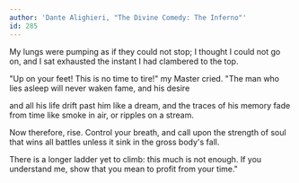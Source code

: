 ```yaml
---
author: 'Dante Alighieri, "The Divine Comedy: The Inferno"'
id: 285
---
```


My lungs were pumping as if they could not stop;
I thought I could not go on, and I sat exhausted
the instant I had clambered to the top.

"Up on your feet! This is no time to tire!"
my Master cried. "The man who lies asleep
will never waken fame, and his desire

and all his life drift past him like a dream,
and the traces of his memory fade from time
like smoke in air, or ripples on a stream.

Now therefore, rise. Control your breath, and call
upon the strength of soul that wins all battles
unless it sink in the gross body's fall.

There is a longer ladder yet to climb:
this much is not enough. If you understand me,
show that you mean to profit from your time."